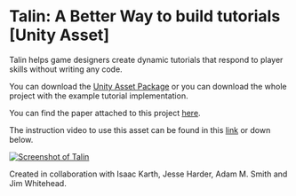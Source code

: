 # Talin: A Better Way to build tutorials [Unity Asset]

Talin helps game designers create dynamic tutorials that respond to player skills without writing any code.

You can download the [Unity Asset Package](http://batuaytemiz.com/projects/TalinTutorials.unitypackage) or you can download the whole project with the example tutorial implementation.

You can find the paper attached to this project [here](http://batuaytemiz.com/papers/Talin_A_Framework_for_Dynamic_Tutorials_Based_on_the_Skill_Atoms_Theory_2018.pdf).

The instruction video to use this asset can be found in this [link](https://www.youtube.com/watch?v=YXUUhJvzgog&feature=youtu.be) or down below.

[![Screenshot of Talin](https://img.youtube.com/vi/YXUUhJvzgog/0.jpg)](https://www.youtube.com/watch?v=YXUUhJvzgog&feature=youtu.be)


Created in collaboration with Isaac Karth, Jesse Harder, Adam M. Smith and Jim Whitehead.
